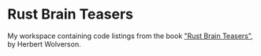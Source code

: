 # Rust Brain Teasers

My workspace containing code listings from the book ["Rust Brain
Teasers"](https://pragprog.com/titles/hwrustbrain/rust-brain-teasers/), by
Herbert Wolverson.